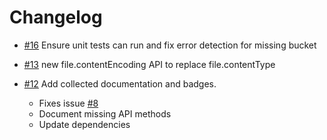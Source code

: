 # Changelog

- [#16] Ensure unit tests can run and fix error detection for missing bucket
- [#13] new file.contentEncoding API to replace file.contentType

- [#12] Add collected documentation and badges.
  - Fixes issue [#8]
  - Document missing API methods
  - Update dependencies

[#8]: https://github.com/warehouseai/cdnup/issues/8

[#12]: https://github.com/warehouseai/cdnup/pull/12
[#13]: https://github.com/warehouseai/cdnup/pull/13
[#16]: https://github.com/warehouseai/cdnup/pull/16
